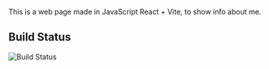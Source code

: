 This is a web page made in JavaScript React + Vite,  to show  info about me.

## Build Status
![Build Status](https://img.shields.io/travis/username/repo.svg)
